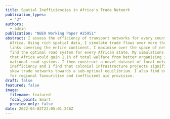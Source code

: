 ```yaml
---
title: Spatial Inefficiencies in Africa's Trade Network
publication_types:
  - "3"
authors:
  - admin
publication: "NBER Working Paper #25951"
abstract: I assess the efficiency of transport networks for every country in
  Africa. Using rich spatial data, I simulate trade flows over more than 70,000
  links covering the entire continent. I maximise over the space of networks and
  find the optimal road system for every African state. My simulations predict
  that Africa would gain 1.1% of total welfare from better organising its
  national road systems. I then construct a novel dataset of local network
  inefficiency and I find that colonial infrastructure projects significantly
  skew trade networks towards a sub-optimal equilibrium. I also find evidence
  for regional favouritism and inefficient aid provision.
draft: false
featured: false
image:
  filename: featured
  focal_point: Smart
  preview_only: false
date: 2022-04-02T22:05:01.246Z
---
```

